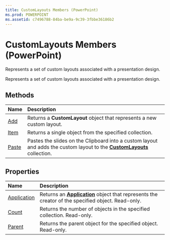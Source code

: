 ```yaml
---
title: CustomLayouts Members (PowerPoint)
ms.prod: POWERPOINT
ms.assetid: c7496788-84ba-be9a-9c39-3fbbe36186b2
---
```



# CustomLayouts Members (PowerPoint)
Represents a set of custom layouts associated with a presentation design.

Represents a set of custom layouts associated with a presentation design.


## Methods



|**Name**|**Description**|
|:-----|:-----|
|[Add](customlayouts-add-method-powerpoint.md)|Returns a  **CustomLayout** object that represents a new custom layout.|
|[Item](customlayouts-item-method-powerpoint.md)|Returns a single object from the specified collection.|
|[Paste](customlayouts-paste-method-powerpoint.md)|Pastes the slides on the Clipboard into a custom layout and adds the custom layout to the  **[CustomLayouts](customlayouts-object-powerpoint.md)** collection.|

## Properties



|**Name**|**Description**|
|:-----|:-----|
|[Application](customlayouts-application-property-powerpoint.md)|Returns an  **[Application](application-object-powerpoint.md)** object that represents the creator of the specified object. Read-only.|
|[Count](customlayouts-count-property-powerpoint.md)|Returns the number of objects in the specified collection. Read-only.|
|[Parent](customlayouts-parent-property-powerpoint.md)|Returns the parent object for the specified object. Read-only.|

